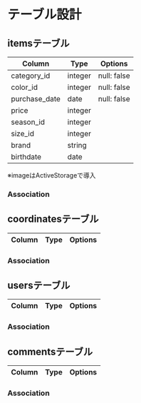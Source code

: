 # テーブル設計

## itemsテーブル

| Column        | Type    | Options     |
| ------------- | ------- | ----------- |
| category_id   | integer | null: false |
| color_id      | integer | null: false |
| purchase_date | date    | null: false |
| price         | integer |             |
| season_id     | integer |             |
| size_id       | integer |             |
| brand         | string  |             |
| birthdate     | date    |             |
※imageはActiveStorageで導入


### Association

## coordinatesテーブル

| Column           | Type        | Options                        |
| ---------------- | ----------- | ------------------------------ |

### Association

## usersテーブル

| Column | Type       | Options                        |
| ------ | ---------- | ------------------------------ |

### Association

## commentsテーブル

| Column        | Type       | Options                        |
| ------------- | ---------- | ------------------------------ |

### Association
